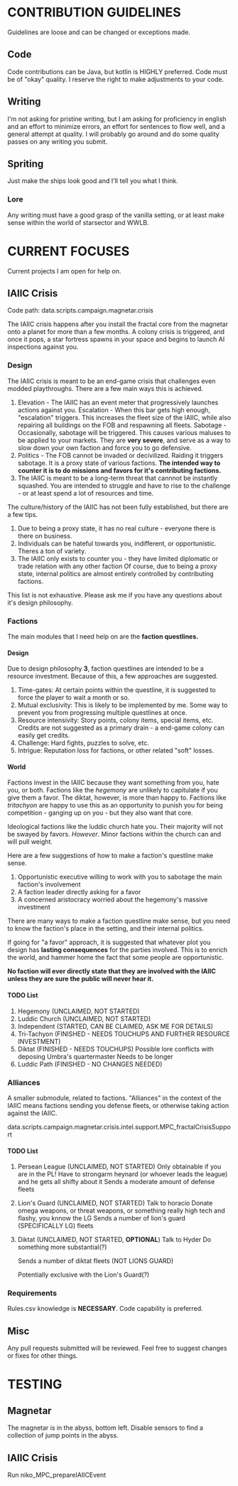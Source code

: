 # CONTRIBUTION GUIDELINES
Guidelines are loose and can be changed or exceptions made.

## Code
Code contributions can be Java, but kotlin is HIGHLY preferred.
Code must be of "okay" quality. I reserve the right to make adjustments to your code.

## Writing
I'm not asking for pristine writing, but I am asking for proficiency in english and an effort to minimize errors, an effort
for sentences to flow well, and a general attempt at quality. 
I will probably go around and do some quality passes on any writing you submit.

## Spriting
Just make the ships look good and I'll tell you what I think.

### Lore
Any writing must have a good grasp of the vanilla setting, or at least make sense within the world of starsector and WWLB.

# CURRENT FOCUSES
Current projects I am open for help on.

## IAIIC Crisis
Code path: data.scripts.campaign.magnetar.crisis

The IAIIC crisis happens after you install the fractal core from the magnetar onto a planet for more than a few months.
A colony crisis is triggered, and once it pops, a star fortress spawns in your space and begins to launch AI inspections against you.

### Design
The IAIIC crisis is meant to be an end-game crisis that challenges even modded playthroughs. There are a few main ways this is achieved.
1. Elevation - The IAIIC has an event meter that progressively launches actions against you.
    Escalation - When this bar gets high enough, "escalation" triggers. This increases the fleet size of the IAIIC, while also repairing all 
    buildings on the FOB and respawning all fleets.
    Sabotage - Occasionally, sabotage will be triggered. This causes various maluses to be applied to your markets. They are **very severe**,
    and serve as a way to slow down your own faction and force you to go defensive.
2. Politics - The FOB cannot be invaded or decivilized. Raiding it triggers sabotage.
    It is a proxy state of various factions. **The intended way to counter it is to do missions and favors for it's contributing factions.**
3. The IAIIC is meant to be a long-term threat that cannnot be instantly squashed. You are intended to struggle and have to rise to the challenge
   \- or at least spend a lot of resources and time.

The culture/history of the IAIIC has not been fully established, but there are a few tips.
1. Due to being a proxy state, it has no real culture - everyone there is there on business.
2. Individuals can be hateful towards you, indifferent, or opportunistic. Theres a ton of variety.
3. The IAIIC only exists to counter you - they have limited diplomatic or trade relation with any other faction
    Of course, due to being a proxy state, internal politics are almost entirely controlled by contributing factions.

This list is not exhaustive. Please ask me if you have any questions about it's design philosophy.

### Factions
The main modules that I need help on are the **faction questlines.**

#### Design
Due to design philosophy **3**, faction questlines are intended to be a resource investment. Because of this, a few approaches are suggested.
1. Time-gates: At certain points within the questline, it is suggested to force the player to wait a month or so.
2. Mutual exclusivity: This is likely to be implemented by me. Some way to prevent you from progressing multiple questlines at once.
3. Resource intensivity: Story points, colony items, special items, etc. Credits are not suggested as a primary drain - a end-game colony can easily get credits.
4. Challenge: Hard fights, puzzles to solve, etc.
5. Intrigue: Reputation loss for factions, or other related "soft" losses.

#### World
Factions invest in the IAIIC because they want something from you, hate you, or both.
Factions like the _hegemony_ are unlikely to capitulate if you give them a favor. The diktat, however, is more than happy to.
Factions like _tritachyon_ are happy to use this as an opportunity to punish you for being competition - ganging up on you - but they also want that core.

Ideological factions like the luddic church hate you. Their majority will not be swayed by favors.
    _However_. Minor factions within the church can and will pull weight.

Here are a few suggestions of how to make a faction's questline make sense.

1. Opportunistic executive willing to work with you to sabotage the main faction's involvement
2. A faction leader directly asking for a favor
3. A concerned aristocracy worried about the hegemony's massive investment

There are many ways to make a faction questline make sense, but you need to know the faction's place in the setting, and their internal politics.

If going for "a favor" approach, it is suggested that whatever plot you design has **lasting consequences** for the parties involved.
    This is to enrich the world, and hammer home the fact that some people are opportunistic.

**No faction will ever directly state that they are involved with the IAIIC unless they are sure the public will never hear it.**

#### TODO List

1. Hegemony (UNCLAIMED, NOT STARTED)
2. Luddic Church (UNCLAIMED, NOT STARTED)
3. Independent (STARTED, CAN BE CLAIMED, ASK ME FOR DETAILS)
4. Tri-Tachyon (FINISHED - NEEDS TOUCHUPS AND FURTHER RESOURCE INVESTMENT)
5. Diktat (FINISHED - NEEDS TOUCHUPS)
    Possible lore conflicts with deposing Umbra's quartermaster
   Needs to be longer
6. Luddic Path (FINISHED - NO CHANGES NEEDED)

### Alliances
A smaller submodule, related to factions. "Alliances" in the context of the IAIIC means factions sending you defense fleets, or otherwise taking action against the IAIIC.

data.scripts.campaign.magnetar.crisis.intel.support.MPC_fractalCrisisSupport

#### TODO List

1. Persean League (UNCLAIMED, NOT STARTED)
    Only obtainable if you are in the PL!
    Have to strongarm heynard (or whoever leads the league) and he gets all shifty about it
    Sends a moderate amount of defense fleets
2. Lion's Guard (UNCLAIMED, NOT STARTED)
   Talk to horacio
    Donate omega weapons, or threat weapons, or something really high tech and flashy, you knnow the LG
    Sends a number of lion's guard (SPECIFICALLY LG) fleets
3. Diktat (UNCLAIMED, NOT STARTED, **OPTIONAL**)
    Talk to Hyder
    Do something more substantial(?)
    
    Sends a number of diktat fleets (NOT LIONS GUARD)

    Potentially exclusive with the Lion's Guard(?)

### Requirements
Rules.csv knowledge is **NECESSARY**. Code capability is preferred.

## Misc
Any pull requests submitted will be reviewed. Feel free to suggest changes or fixes for other things.

# TESTING

## Magnetar
The magnetar is in the abyss, bottom left. Disable sensors to find a collection of jump points in the abyss.

## IAIIC Crisis
Run niko_MPC_prepareIAIICEvent
